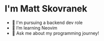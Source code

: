 # I'm Matt Skovranek
- 🔭 I'm pursuing a backend dev role
- 🌱 I’m learning Neovim
- 💬 Ask me about my programming journey!
